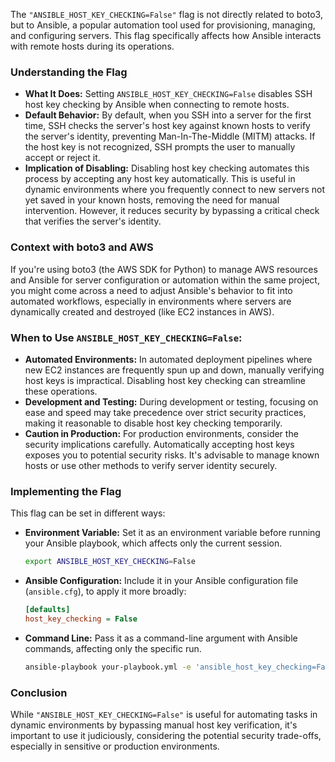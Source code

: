The `"ANSIBLE_HOST_KEY_CHECKING=False"` flag is not directly related to boto3, but to Ansible, a popular automation tool used for provisioning, managing, and configuring servers. This flag specifically affects how Ansible interacts with remote hosts during its operations.

### Understanding the Flag

- **What It Does:** Setting `ANSIBLE_HOST_KEY_CHECKING=False` disables SSH host key checking by Ansible when connecting to remote hosts.
- **Default Behavior:** By default, when you SSH into a server for the first time, SSH checks the server's host key against known hosts to verify the server's identity, preventing Man-In-The-Middle (MITM) attacks. If the host key is not recognized, SSH prompts the user to manually accept or reject it.
- **Implication of Disabling:** Disabling host key checking automates this process by accepting any host key automatically. This is useful in dynamic environments where you frequently connect to new servers not yet saved in your known hosts, removing the need for manual intervention. However, it reduces security by bypassing a critical check that verifies the server's identity.

### Context with boto3 and AWS

If you're using boto3 (the AWS SDK for Python) to manage AWS resources and Ansible for server configuration or automation within the same project, you might come across a need to adjust Ansible's behavior to fit into automated workflows, especially in environments where servers are dynamically created and destroyed (like EC2 instances in AWS).

### When to Use `ANSIBLE_HOST_KEY_CHECKING=False`:

- **Automated Environments:** In automated deployment pipelines where new EC2 instances are frequently spun up and down, manually verifying host keys is impractical. Disabling host key checking can streamline these operations.
- **Development and Testing:** During development or testing, focusing on ease and speed may take precedence over strict security practices, making it reasonable to disable host key checking temporarily.
- **Caution in Production:** For production environments, consider the security implications carefully. Automatically accepting host keys exposes you to potential security risks. It's advisable to manage known hosts or use other methods to verify server identity securely.

### Implementing the Flag

This flag can be set in different ways:
- **Environment Variable:** Set it as an environment variable before running your Ansible playbook, which affects only the current session.
  ```sh
  export ANSIBLE_HOST_KEY_CHECKING=False
  ```
- **Ansible Configuration:** Include it in your Ansible configuration file (`ansible.cfg`), to apply it more broadly:
  ```ini
  [defaults]
  host_key_checking = False
  ```
- **Command Line:** Pass it as a command-line argument with Ansible commands, affecting only the specific run.
  ```sh
  ansible-playbook your-playbook.yml -e 'ansible_host_key_checking=False'
  ```

### Conclusion

While `"ANSIBLE_HOST_KEY_CHECKING=False"` is useful for automating tasks in dynamic environments by bypassing manual host key verification, it's important to use it judiciously, considering the potential security trade-offs, especially in sensitive or production environments.
